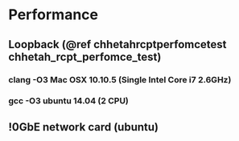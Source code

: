 # Performance
## Loopback (@ref chhetahrcptperfomcetest chhetah_rcpt_perfomce_test)
### clang -O3 Mac OSX 10.10.5 (Single Intel Core i7 2.6GHz)
### gcc -O3 ubuntu 14.04 (2 CPU)
## !0GbE network card (ubuntu)
